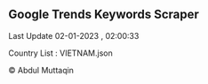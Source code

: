 

## Google Trends Keywords Scraper 
 
Last Update 02-01-2023 , 02:00:33

Country List :
VIETNAM.json



© Abdul Muttaqin 
